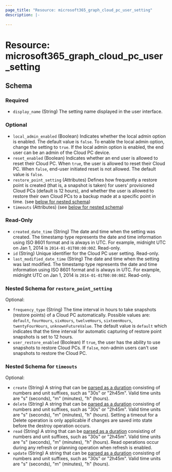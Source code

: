 ```yaml
---
page_title: "Resource: microsoft365_graph_cloud_pc_user_setting"
description: |-
    
---
```


# Resource: microsoft365_graph_cloud_pc_user_setting





<!-- schema generated by tfplugindocs -->
## Schema

### Required

- `display_name` (String) The setting name displayed in the user interface.

### Optional

- `local_admin_enabled` (Boolean) Indicates whether the local admin option is enabled. The default value is `false`. To enable the local admin option, change the setting to `true`. If the local admin option is enabled, the end user can be an admin of the Cloud PC device.
- `reset_enabled` (Boolean) Indicates whether an end user is allowed to reset their Cloud PC. When `true`, the user is allowed to reset their Cloud PC. When `false`, end-user initiated reset is not allowed. The default value is `false`.
- `restore_point_setting` (Attributes) Defines how frequently a restore point is created (that is, a snapshot is taken) for users' provisioned Cloud PCs (default is 12 hours), and whether the user is allowed to restore their own Cloud PCs to a backup made at a specific point in time. (see [below for nested schema](#nestedatt--restore_point_setting))
- `timeouts` (Attributes) (see [below for nested schema](#nestedatt--timeouts))

### Read-Only

- `created_date_time` (String) The date and time when the setting was created. The timestamp type represents the date and time information using ISO 8601 format and is always in UTC. For example, midnight UTC on Jan 1, 2014 is `2014-01-01T00:00:00Z`. Read-only.
- `id` (String) Unique identifier for the Cloud PC user setting. Read-only.
- `last_modified_date_time` (String) The date and time when the setting was last modified. The timestamp type represents the date and time information using ISO 8601 format and is always in UTC. For example, midnight UTC on Jan 1, 2014 is `2014-01-01T00:00:00Z`. Read-only.

<a id="nestedatt--restore_point_setting"></a>
### Nested Schema for `restore_point_setting`

Optional:

- `frequency_type` (String) The time interval in hours to take snapshots (restore points) of a Cloud PC automatically. Possible values are: `default`, `fourHours`, `sixHours`, `twelveHours`, `sixteenHours`, `twentyFourHours`, `unknownFutureValue`. The default value is `default` which indicates that the time interval for automatic capturing of restore point snapshots is set to 12 hours.
- `user_restore_enabled` (Boolean) If `true`, the user has the ability to use snapshots to restore Cloud PCs. If `false`, non-admin users can't use snapshots to restore the Cloud PC.


<a id="nestedatt--timeouts"></a>
### Nested Schema for `timeouts`

Optional:

- `create` (String) A string that can be [parsed as a duration](https://pkg.go.dev/time#ParseDuration) consisting of numbers and unit suffixes, such as "30s" or "2h45m". Valid time units are "s" (seconds), "m" (minutes), "h" (hours).
- `delete` (String) A string that can be [parsed as a duration](https://pkg.go.dev/time#ParseDuration) consisting of numbers and unit suffixes, such as "30s" or "2h45m". Valid time units are "s" (seconds), "m" (minutes), "h" (hours). Setting a timeout for a Delete operation is only applicable if changes are saved into state before the destroy operation occurs.
- `read` (String) A string that can be [parsed as a duration](https://pkg.go.dev/time#ParseDuration) consisting of numbers and unit suffixes, such as "30s" or "2h45m". Valid time units are "s" (seconds), "m" (minutes), "h" (hours). Read operations occur during any refresh or planning operation when refresh is enabled.
- `update` (String) A string that can be [parsed as a duration](https://pkg.go.dev/time#ParseDuration) consisting of numbers and unit suffixes, such as "30s" or "2h45m". Valid time units are "s" (seconds), "m" (minutes), "h" (hours).


